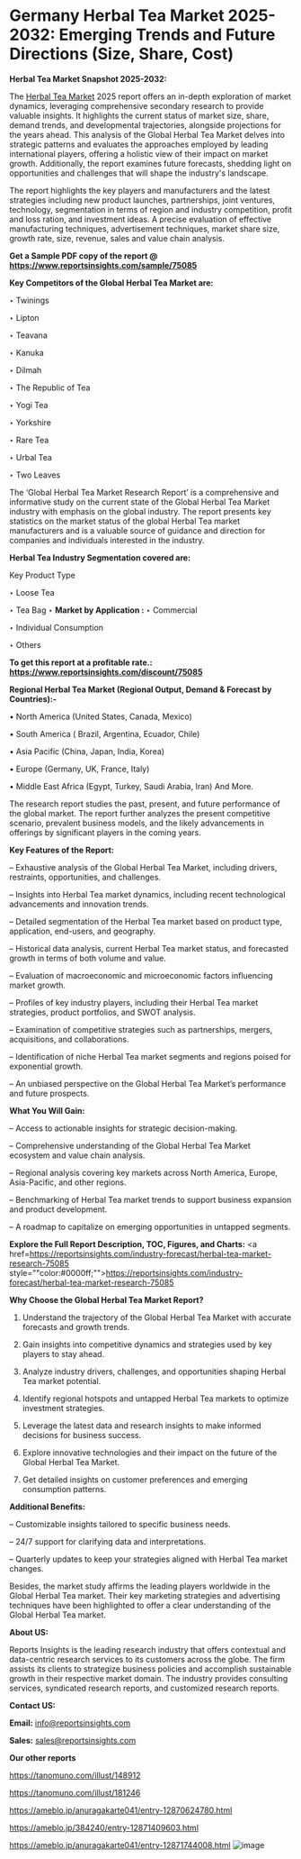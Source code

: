 # Germany Herbal Tea Market 2025-2032: Emerging Trends and Future Directions (Size, Share, Cost)

<strong>Herbal Tea Market Snapshot 2025-2032:</strong>

The <a href=https://www.reportsinsights.com/sample/75085>Herbal Tea Market</a> 2025 report offers an in-depth exploration of market dynamics, leveraging comprehensive secondary research to provide valuable insights. It highlights the current status of market size, share, demand trends, and developmental trajectories, alongside projections for the years ahead. This analysis of the Global Herbal Tea Market delves into strategic patterns and evaluates the approaches employed by leading international players, offering a holistic view of their impact on market growth. Additionally, the report examines future forecasts, shedding light on opportunities and challenges that will shape the industry's landscape.

The report highlights the key players and manufacturers and the latest strategies including new product launches, partnerships, joint ventures, technology, segmentation in terms of region and industry competition, profit and loss ration, and investment ideas. A precise evaluation of effective manufacturing techniques, advertisement techniques, market share size, growth rate, size, revenue, sales and value chain analysis.

<strong>Get a Sample PDF copy of the report @ <a href=https://www.reportsinsights.com/sample/75085 style=color:#0000ff;>https://www.reportsinsights.com/sample/75085</a></strong>

<strong>Key Competitors of the Global Herbal Tea Market are:</strong>

‣ Twinings

‣ Lipton

‣ Teavana

‣ Kanuka

‣ Dilmah

‣ The Republic of Tea

‣ Yogi Tea

‣ Yorkshire

‣ Rare Tea

‣ Urbal Tea

‣ Two Leaves

The ‘Global Herbal Tea Market Research Report’ is a comprehensive and informative study on the current state of the Global Herbal Tea Market industry with emphasis on the global industry. The report presents key statistics on the market status of the global Herbal Tea market manufacturers and is a valuable source of guidance and direction for companies and individuals interested in the industry.

<strong>Herbal Tea Industry Segmentation covered are:</strong>

Key Product Type

‣ Loose Tea

‣ Tea Bag
‣ 
<strong>Market by Application :</strong>
‣ Commercial

‣ Individual Consumption

‣ Others

<strong>To get this report at a profitable rate.: <a href=https://www.reportsinsights.com/discount/75085 style=color:#0000ff;>https://www.reportsinsights.com/discount/75085</a></strong>

<strong>Regional Herbal Tea Market (Regional Output, Demand &amp; Forecast by Countries):-</strong>

• North America (United States, Canada, Mexico)

• South America ( Brazil, Argentina, Ecuador, Chile)

• Asia Pacific (China, Japan, India, Korea)

• Europe (Germany, UK, France, Italy)

• Middle East Africa (Egypt, Turkey, Saudi Arabia, Iran) And More.

The research report studies the past, present, and future performance of the global market. The report further analyzes the present competitive scenario, prevalent business models, and the likely advancements in offerings by significant players in the coming years.

<strong>Key Features of the Report:</strong>

– Exhaustive analysis of the Global Herbal Tea Market, including drivers, restraints, opportunities, and challenges.

– Insights into Herbal Tea market dynamics, including recent technological advancements and innovation trends.

– Detailed segmentation of the Herbal Tea market based on product type, application, end-users, and geography.

– Historical data analysis, current Herbal Tea market status, and forecasted growth in terms of both volume and value.

– Evaluation of macroeconomic and microeconomic factors influencing market growth.

– Profiles of key industry players, including their Herbal Tea market strategies, product portfolios, and SWOT analysis.

– Examination of competitive strategies such as partnerships, mergers, acquisitions, and collaborations.

– Identification of niche Herbal Tea market segments and regions poised for exponential growth.

– An unbiased perspective on the Global Herbal Tea Market’s performance and future prospects.

<strong>What You Will Gain:</strong>

– Access to actionable insights for strategic decision-making.

– Comprehensive understanding of the Global Herbal Tea Market ecosystem and value chain analysis.

– Regional analysis covering key markets across North America, Europe, Asia-Pacific, and other regions.

– Benchmarking of Herbal Tea market trends to support business expansion and product development.

– A roadmap to capitalize on emerging opportunities in untapped segments.

<strong>Explore the Full Report Description, TOC, Figures, and Charts:</strong>
<a href=https://reportsinsights.com/industry-forecast/herbal-tea-market-research-75085 style=""color:#0000ff;"">https://reportsinsights.com/industry-forecast/herbal-tea-market-research-75085</a>

<strong>Why Choose the Global Herbal Tea Market Report?</strong>

1. Understand the trajectory of the Global Herbal Tea Market with accurate forecasts and growth trends.

2. Gain insights into competitive dynamics and strategies used by key players to stay ahead.

3. Analyze industry drivers, challenges, and opportunities shaping Herbal Tea market potential.

4. Identify regional hotspots and untapped Herbal Tea markets to optimize investment strategies.

5. Leverage the latest data and research insights to make informed decisions for business success.

6. Explore innovative technologies and their impact on the future of the Global Herbal Tea Market.

7. Get detailed insights on customer preferences and emerging consumption patterns.

<strong>Additional Benefits:</strong>

– Customizable insights tailored to specific business needs.

– 24/7 support for clarifying data and interpretations.

– Quarterly updates to keep your strategies aligned with Herbal Tea market changes.

Besides, the market study affirms the leading players worldwide in the Global Herbal Tea market. Their key marketing strategies and advertising techniques have been highlighted to offer a clear understanding of the Global Herbal Tea market.

<strong><strong>About US</strong>:</strong>

Reports Insights is the leading research industry that offers contextual and data-centric research services to its customers across the globe. The firm assists its clients to strategize business policies and accomplish sustainable growth in their respective market domain. The industry provides consulting services, syndicated research reports, and customized research reports.

<strong>Contact US:</strong>

<p class=><b>Email:</b> <a href=mailto:info@reportsinsights.com>info@reportsinsights.com</a></p>
<p class=><b>Sales:</b> <a href=mailto:sales@reportsinsights.com>sales@reportsinsights.com</a></p>

<strong>Our other reports</strong>

<a href=https://tanomuno.com/illust/148912>https://tanomuno.com/illust/148912</a>

<a href=https://tanomuno.com/illust/181246>https://tanomuno.com/illust/181246</a>

<a href=https://ameblo.jp/anuragakarte041/entry-12870624780.html>https://ameblo.jp/anuragakarte041/entry-12870624780.html</a>

<a href=https://ameblo.jp/384240/entry-12871409603.html>https://ameblo.jp/384240/entry-12871409603.html</a>

<a href=https://ameblo.jp/anuragakarte041/entry-12871744008.html>https://ameblo.jp/anuragakarte041/entry-12871744008.html</a>
![image](https://github.com/user-attachments/assets/64d65b6b-ab4a-4221-bb5c-9fa9b347196e)
